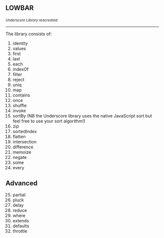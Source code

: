 <h2><p><strong>LOWBAR</strong></p></h2>
<small><em>Underscore Library reacreated</em></small>

<hr />

The library consists of:

1. identity
2. values
3. first
4. last
5. each
6. indexOf
7. filter
8. reject
9. uniq
10. map
11. contains
12. once
13. shuffle
14. invoke
15. sortBy (NB the Underscore library uses the native JavaScript sort but feel free to use your sort algorithm!)
16. zip
17. sortedIndex
18. flatten
19. intersection
20. difference
21. memoize
22. negate
23. some
24. every

## Advanced

25. partial
26. pluck
27. delay
28. reduce
29. where
30. extends
31. defaults
32. throttle
